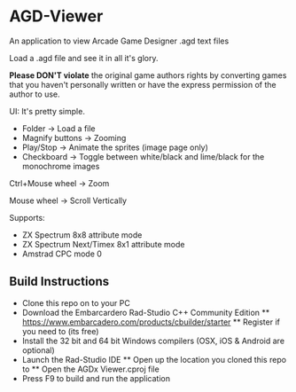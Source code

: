 # AGD-Viewer
An application to view Arcade Game Designer .agd text files

Load a .agd file and see it in all it's glory.


**Please DON'T violate** the original game authors rights by converting games that you haven't personally written or have the express permission of the author to use.


UI:
It's pretty simple.

* Folder -> Load a file
* Magnify buttons -> Zooming
* Play/Stop -> Animate the sprites (image page only)
* Checkboard -> Toggle between white/black and lime/black for the monochrome images

Ctrl+Mouse wheel -> Zoom

Mouse wheel -> Scroll Vertically

Supports:
* ZX Spectrum 8x8 attribute mode
* ZX Spectrum Next/Timex 8x1 attribute mode
* Amstrad CPC mode 0


## Build Instructions

* Clone this repo on to your PC
* Download the Embarcardero Rad-Studio C++ Community Edition
** https://www.embarcadero.com/products/cbuilder/starter
** Register if you need to (its free)
* Install the 32 bit and 64 bit Windows compilers (OSX, iOS & Android are optional)
* Launch the Rad-Studio IDE
** Open up the location you cloned this repo to
** Open the AGDx Viewer.cproj file
* Press F9 to build and run the application
